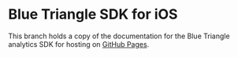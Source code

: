 # Blue Triangle SDK for iOS

This branch holds a copy of the documentation for the Blue Triangle analytics SDK for hosting on [GitHub Pages](https://pages.github.com).
